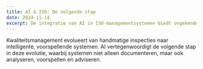 ```yaml
---
title: AI & ISO: De volgende stap
date: 2024-11-14
excerpt: De integratie van AI in ISO-managementsystemen biedt ongekende mogelijkheden.
---
```


Kwaliteitsmanagement evolueert van handmatige inspecties naar intelligente, voorspellende systemen. AI vertegenwoordigt de volgende stap in deze evolutie, waarbij systemen niet alleen documenteren, maar ook analyseren, voorspellen en adviseren.